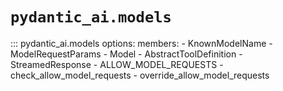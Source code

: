 # `pydantic_ai.models`

::: pydantic_ai.models
    options:
      members:
        - KnownModelName
        - ModelRequestParams
        - Model
        - AbstractToolDefinition
        - StreamedResponse
        - ALLOW_MODEL_REQUESTS
        - check_allow_model_requests
        - override_allow_model_requests
